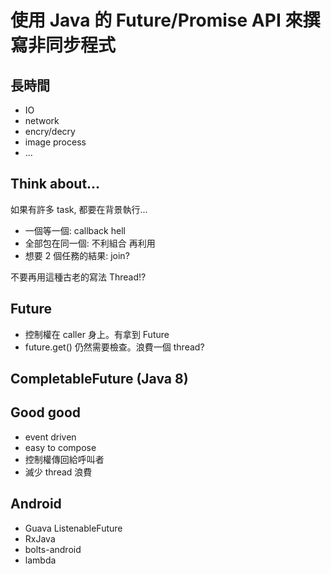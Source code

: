 # 使用 Java 的 Future/Promise API 來撰寫非同步程式

## 長時間

- IO
- network
- encry/decry
- image process
- ...

## Think about...

如果有許多 task, 都要在背景執行...

- 一個等一個: callback hell
- 全部包在同一個: 不利組合 再利用
- 想要 2 個任務的結果: join?

不要再用這種古老的寫法 Thread!?

## Future

- 控制權在 caller 身上。有拿到 Future
- future.get() 仍然需要檢查。浪費一個 thread?

## CompletableFuture (Java 8)
## Good good

- event driven
- easy to compose
- 控制權傳回給呼叫者
- 滅少 thread 浪費

## Android

- Guava ListenableFuture
- RxJava
- bolts-android
- lambda

